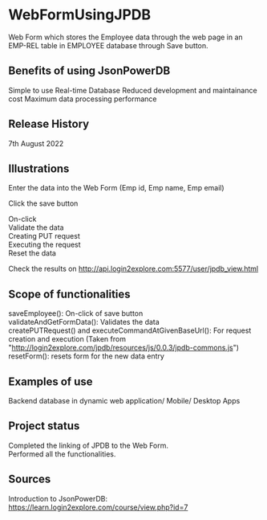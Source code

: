 # WebFormUsingJPDB
Web Form which stores the Employee data through the web page in an EMP-REL table in EMPLOYEE database through Save button.

## Benefits of using JsonPowerDB
Simple to use
Real-time Database
Reduced development and maintainance cost
Maximum data processing performance

## Release History
7th August 2022

## Illustrations
Enter the data into the Web Form (Emp id, Emp name, Emp email)

Click the save button

On-click <br/>
  Validate the data <br/>
  Creating PUT request <br/>
  Executing the request <br/>
  Reset the data <br/>

Check the results on http://api.login2explore.com:5577/user/jpdb_view.html

## Scope of functionalities
saveEmployee(): On-click of save button <br/>
validateAndGetFormData(): Validates the data <br/>
createPUTRequest() and executeCommandAtGivenBaseUrl(): For request creation and execution (Taken from "http://login2explore.com/jpdb/resources/js/0.0.3/jpdb-commons.js") <br/>
resetForm(): resets form for the new data entry <br/>

## Examples of use
Backend database in dynamic web application/ Mobile/ Desktop Apps 

## Project status
Completed the linking of JPDB to the Web Form. <br/>
Performed all the functionalities. 

## Sources
Introduction to JsonPowerDB: https://learn.login2explore.com/course/view.php?id=7
